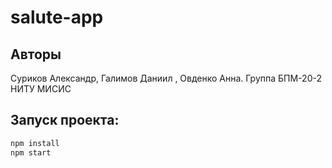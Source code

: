 # salute-app

## Авторы

Суриков Александр, Галимов Даниил , Овденко Анна. Группа БПМ-20-2 НИТУ МИСИС

## Запуск проекта:

```bash
npm install
npm start
```
